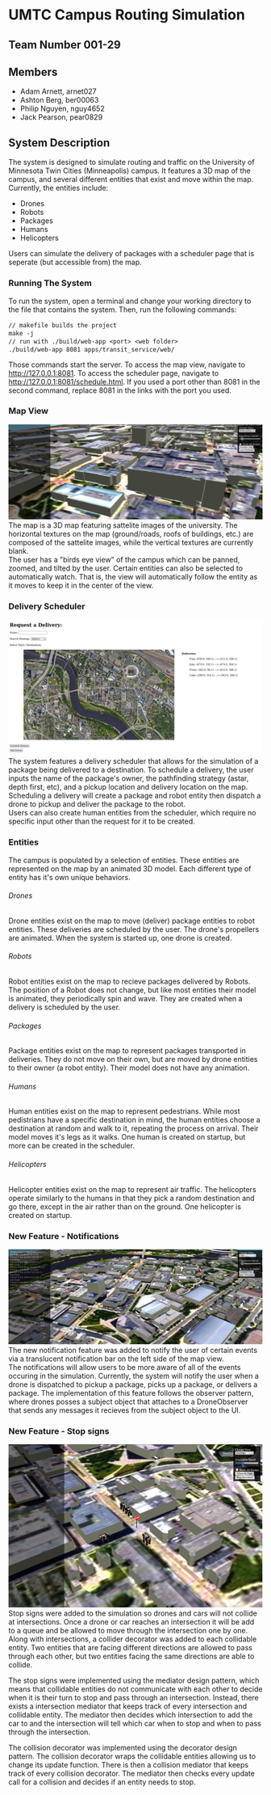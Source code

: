# UMTC Campus Routing Simulation
## Team Number 001-29
## Members
* Adam Arnett, arnet027
* Ashton Berg, ber00063
* Philip Nguyen, nguy4652
* Jack Pearson, pear0829

## System Description
The system is designed to simulate routing and traffic on the University of Minnesota Twin Cities (Minneapolis) campus. It features a 3D map of the campus, and several different entities that exist and move within the map. Currently, the entities include:
* Drones
* Robots
* Packages
* Humans
* Helicopters  
<!-- end list -->
Users can simulate the delivery of packages with a scheduler page that is seperate (but accessible from) the map.

### Running The System
To run the system, open a terminal and change your working directory to the file that contains the system. Then, run the following commands:
```
// makefile builds the project
make -j
// run with ./build/web-app <port> <web folder>
./build/web-app 8081 apps/transit_service/web/
```
Those commands start the server. To access the map view, navigate to http://127.0.0.1:8081. To access the scheduler page, navigate to http://127.0.0.1:8081/schedule.html. If you used a port other than 8081 in the second command, replace 8081 in the links with the port you used.

### Map View
![Map view](/images/screenMain.png "Map view")
The map is a 3D map featuring sattelite images of the university. The horizontal textures on the map (ground/roads, roofs of buildings, etc.) are composed of the sattelite images, while the vertical textures are currently blank.  
The user has a "birds eye view" of the campus which can be panned, zoomed, and tilted by the user. Certain entities can also be selected to automatically watch. That is, the view will automatically follow the entity as it moves to keep it in the center of the view.

### Delivery Scheduler
![Delivery scheduler](/images/screenScheduler.png "Delivery scheduler")
The system features a delivery scheduler that allows for the simulation of a package being delivered to a destination.
To schedule a delivery, the user inputs the name of the package's owner, the pathfinding strategy (astar, depth first, etc), and a pickup location and delivery location on the map. Scheduling a delivery will create a package and robot entity then dispatch a drone to pickup and deliver the package to the robot.  
Users can also create human entities from the scheduler, which require no specific input other than the request for it to be created.

### Entities
The campus is populated by a selection of entities. These entities are represented on the map by an animated 3D model. Each different type of entity has it's own unique behaviors.
###### Drones
Drone entities exist on the map to move (deliver) package entities to robot entities. These deliveries are scheduled by the user. The drone's propellers are animated. When the system is started up, one drone is created.
###### Robots
Robot entities exist on the map to recieve packages delivered by Robots. The position of a Robot does not change, but like most entities their model is animated, they periodically spin and wave. They are created when a delivery is scheduled by the user.
###### Packages
Package entities exist on the map to represent packages transported in deliveries. They do not move on their own, but are moved by drone entities to their owner (a robot entity). Their model does not have any animation.
###### Humans
Human entities exist on the map to represent pedestrians. While most pedistrians have a specific destination in mind, the human entities choose a destination at random and walk to it, repeating the process on arrival. Their model moves it's legs as it walks. One human is created on startup, but more can be created in the scheduler.
###### Helicopters
Helicopter entities exist on the map to represent air traffic. The helicopters operate similarly to the humans in that they pick a random destination and go there, except in the air rather than on the ground. One helicopter is created on startup.  

### New Feature - Notifications
![Notifications](/images/screenNotifications.png "Notifications bar shown on the left")
The new notification feature was added to notify the user of certain events via a translucent notification bar on the left side of the map view.  
The notifications will allow users to be more aware of all of the events occuring in the simulation. Currently, the system will notify the user when a drone is dispatched to pickup a package, picks up a package, or delivers a package. The implementation of this feature follows the observer pattern, where drones posses a subject object that attaches to a DroneObserver that sends any messages it recieves from the subject object to the UI.

### New Feature - Stop signs
![Mediator](/images/screenMediator.png "Stopsign with cars")
Stop signs were added to the simulation so drones and cars will not collide at intersections. Once a drone or car reaches an intersection it will be add to a queue and be allowed to move through the intersection one by one. Along with intersections, a collider decorator was added to each collidable entity. Two entities that are facing different directions are allowed to pass through each other, but two entities facing the same directions are able to collide.

The stop signs were implemented using the mediator design pattern, which means that collidable entities do not communicate with each other to decide when it is their turn to stop and pass through an intersection. Instead, there exists a intersection mediator that keeps track of every intersection and collidable entity. The mediator then decides which intersection to add the car to and the intersection will tell which car when to stop and when to pass through the intersection. 

The collision decorator was implemented using the decorator design pattern. The collision decorator wraps the collidable entities allowing us to change its update function. There is then a collision mediator that keeps track of every collision decorator. The mediator then checks every update call for a collision and decides if an entity needs to stop.
